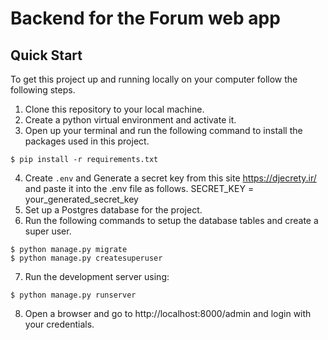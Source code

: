 # Backend for the Forum web app

## Quick Start

To get this project up and running locally on your computer follow the following steps.

1. Clone this repository to your local machine.
2. Create a python virtual environment and activate it.
3. Open up your terminal and run the following command to install the packages used in this project.

```
$ pip install -r requirements.txt
```
4. Create `.env` and Generate a secret key from this site https://djecrety.ir/ and paste it into the .env file as follows.
   SECRET_KEY = your_generated_secret_key
6. Set up a Postgres database for the project.
7. Run the following commands to setup the database tables and create a super user.

```
$ python manage.py migrate
$ python manage.py createsuperuser
```


7. Run the development server using:

```
$ python manage.py runserver
```

8. Open a browser and go to http://localhost:8000/admin and login with your credentials.
